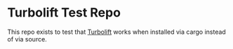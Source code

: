 # Turbolift Test Repo

This repo exists to test that [Turbolift](https://dominic.computer/turbolift) works when installed via cargo instead of via source.